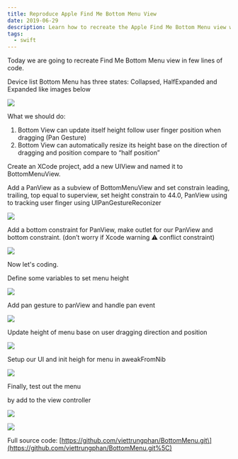 ```yaml
---
title: Reproduce Apple Find Me Bottom Menu View
date: 2019-06-29
description: Learn how to recreate the Apple Find Me Bottom Menu view with Swift by building a draggable bottom menu that smoothly resizes between collapsed, half-expanded, and expanded states.
tags:
  - swift
---
```


Today we are going to recreate Find Me Bottom Menu view in few lines of code.

Device list Bottom Menu has three states: Collapsed, HalfExpanded and Expanded like images below

![](assets/reproduce-apple-find-me-bottom-menu-view_da7e32fb18ad8af53dffd592a0e683f5_md5.webp)

What we should do:

1. Bottom View can update itself height follow user finger position when dragging (Pan Gesture)
2. Bottom View can automatically resize its height base on the direction of dragging and position compare to “half position”

Create an XCode project, add a new UIView and named it to BottomMenuView.

Add a PanView as a subview of BottomMenuView and set constrain leading, trailing, top equal to superview, set height constrain to 44.0, PanView using to tracking user finger using UIPanGestureReconizer

![](assets/reproduce-apple-find-me-bottom-menu-view_dabaf075b757602a5af2c6bfcead3283_md5.webp)

Add a bottom constraint for PanView, make outlet for our PanView and bottom constraint. (don’t worry if Xcode warning ⚠️ conflict constraint)

![](assets/reproduce-apple-find-me-bottom-menu-view_8fbb0902507f83afa2b0ef1bc5f830a0_md5.webp)

Now let's coding.

Define some variables to set menu height

![](assets/reproduce-apple-find-me-bottom-menu-view_8a481af07dd3642e0a3001689f596f77_md5.webp)

Add pan gesture to panView and handle pan event

![](assets/reproduce-apple-find-me-bottom-menu-view_ab8aae75b6f84f7d28901126d81f38d0_md5.webp)

Update height of menu base on user dragging direction and position

![](assets/reproduce-apple-find-me-bottom-menu-view_e66f07cbd639a062efd2fc0a52315a9c_md5.webp)

Setup our UI and init heigh for menu in aweakFromNib

![](assets/reproduce-apple-find-me-bottom-menu-view_11c6fff8357d4f0172bb2ecf6a315d63_md5.webp)

Finally, test out the menu

by add to the view controller

![](assets/reproduce-apple-find-me-bottom-menu-view_f864eb297f5f2ff0a55adc3876a07a3c_md5.webp)

![](assets/reproduce-apple-find-me-bottom-menu-view_097b369938a9fd77abad168060e62307_md5.webp)

Full source code:
[https://github.com/viettrungphan/BottomMenu.git\](https://github.com/viettrungphan/BottomMenu.git%5C)
